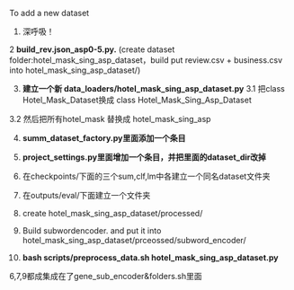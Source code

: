 To add a new dataset

1. 深呼吸！

2  **build_rev.json_asp0-5.py.**  (create dataset folder:hotel_mask_sing_asp_dataset，build  put review.csv + business.csv  into hotel_mask_sing_asp_dataset/)


3. **建立一个新 data_loaders/hotel_mask_sing_asp_dataset.py**
  3.1 把class Hotel_Mask_Dataset换成 class Hotel_Mask_Sing_Asp_Dataset

  3.2 然后把所有hotel_mask 替换成 hotel_mask_sing_asp

4. **summ_dataset_factory.py里面添加一个条目**

5. **project_settings.py里面增加一个条目，并把里面的dataset_dir改掉**

6. 在checkpoints/下面的三个sum,clf,lm中各建立一个同名dataset文件夹

7. 在outputs/eval/下面建立一个文件夹

8. create  hotel_mask_sing_asp_dataset/processed/ 

9. Build subwordencoder. and put it into   hotel_mask_sing_asp_dataset/prceossed/subword_encoder/ 

10. **bash scripts/preprocess_data.sh hotel_mask_sing_asp_dataset.py**



6,7,9都成集成在了gene_sub_encoder&folders.sh里面